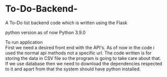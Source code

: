 # To-Do-Backend-
A To-Do list backend code which  is written using the Flask 


python version as of now Python 3.9.0

To run application   
  First we need a desired front end  with the API's.
  As of now in the code i used the normal api methods not a specific url.
  The code written is for storing the data in CSV file so the program is going  to take care about that.
  If  we use database then we need to download the dependencies respected to it and apart from that the system should have python installed.
